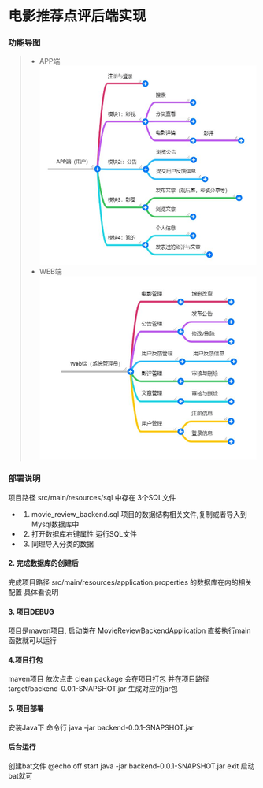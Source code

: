 # 电影推荐点评后端实现

### 功能导图
> * APP端
![App](./docment/app.jpg)
 > * WEB端
![Web](./docment/web.jpg)
### 部署说明
项目路径 src/main/resources/sql 中存在 3个SQL文件 
 * 1. movie_review_backend.sql 项目的数据结构相关文件,复制或者导入到Mysql数据库中
 * 2. 打开数据库右键属性 运行SQL文件
 * 3. 同理导入分类的数据
 
 #### 2. 完成数据库的创建后
 完成项目路径 src/main/resources/application.properties 的数据库在内的相关配置 具体看说明
 
 #### 3. 项目DEBUG
 项目是maven项目, 启动类在 MovieReviewBackendApplication 直接执行main函数就可以运行
 
 #### 4.项目打包
 maven项目
 依次点击 clean package
  会在项目打包 并在项目路径 target/backend-0.0.1-SNAPSHOT.jar 生成对应的jar包
  
  #### 5. 项目部署
  安装Java下 命令行 java -jar backend-0.0.1-SNAPSHOT.jar
  
  #### 后台运行
  创建bat文件
  @echo off
  start java -jar backend-0.0.1-SNAPSHOT.jar
  exit
  启动bat就可
 
  
